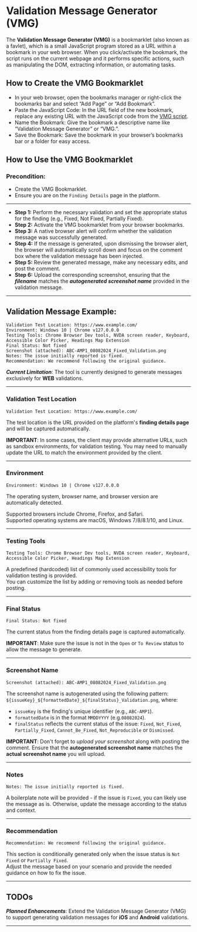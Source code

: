 # Validation Message Generator (VMG) 
   
The **Validation Message Generator (VMG)** is a bookmarklet (also known as a favlet), which is a small JavaScript program stored as a URL within a bookmark in your web browser. When you click/activate the bookmark, the script runs on the current webpage and it performs specific actions, such as manipulating the DOM, extracting information, or automating tasks.

## How to Create the VMG Bookmarklet
- In your web browser, open the bookmarks manager or right-click the bookmarks bar and select “Add Page” or “Add Bookmark”.     
- Paste the JavaScript Code: In the URL field of the new bookmark, replace any existing URL with the JavaScript code from the [VMG script](vmgweb.min.js).  
- Name the Bookmark: Give the bookmark a descriptive name like “Validation Message Generator” or “VMG.”.  
- Save the Bookmark: Save the bookmark in your browser’s bookmarks bar or a folder for easy access.

## How to Use the VMG Bookmarklet
  
### Precondition: 
- Create the VMG Bookmarklet.
- Ensure you are on the `Finding Details` page in the platform.
___
- **Step 1:** Perform the necessary validation and set the appropriate status for the finding (e.g., Fixed, Not Fixed, Partially Fixed).  
- **Step 2:** Activate the VMG bookmarklet from your browser bookmarks.  
- **Step 3:** A native browser alert will confirm whether the validation message was successfully generated.  
- **Step 4:** If the message is generated, upon dismissing the browser alert, the browser will automatically scroll down and focus on the comment box where the validation message has been injected.  
- **Step 5:** Review the generated message, make any necessary edits, and post the comment. 
- **Step 6:** Upload the corresponding screenshot, ensuring that the _**filename**_ matches the _**autogenerated screenshot name**_ provided in the validation message.
  
___
  
## Validation Message Example:  
   
```
Validation Test Location: https://www.example.com/
Environment: Windows 10 | Chrome v127.0.0.0
Testing Tools: Chrome Browser Dev tools, NVDA screen reader, Keyboard, Accessible Color Picker, Headings Map Extension
Final Status: Not fixed
Screenshot (attached): ABC-AMP1_08082024_Fixed_Validation.png
Notes: The issue initially reported is fixed.
Recommendation: We recommend following the original guidance.
```

***Current Limitation***: The tool is currently designed to generate messages exclusively for **WEB** validations. 
___

### Validation Test Location
`Validation Test Location: https://www.example.com/`  
  
The test location is the URL provided on the platform's **finding details page** and will be captured automatically.  
  
**IMPORTANT**: In some cases, the client may provide alternative URLs, such as sandbox environments, for validation testing. You may need to manually update the URL to match the environment provided by the client.
___

### Environment
`Environment: Windows 10 | Chrome v127.0.0.0`  
  
The operating system, browser name, and browser version are automatically detected.   
  
Supported browsers include Chrome, Firefox, and Safari.  
Supported operating systems are macOS, Windows 7/8/8.1/10, and Linux.
___

### Testing Tools
`Testing Tools: Chrome Browser Dev tools, NVDA screen reader, Keyboard, Accessible Color Picker, Headings Map Extension`   
  
A predefined (hardcoded) list of commonly used accessibility tools for validation testing is provided.   
You can customize the list by adding or removing tools as needed before posting.
___

### Final Status
`Final Status: Not fixed`   
  
The current status from the finding details page is captured automatically.  
    
**IMPORTANT**: Make sure the issue is not in the `Open` or `To Review` status to allow the message to generate.  
___

### Screenshot Name
`Screenshot (attached): ABC-AMP1_08082024_Fixed_Validation.png`   
   
The screenshot name is autogenerated using the following pattern: `${issueKey}_${formattedDate}_${finalStatus}_Validation.png`, where:  
- `issueKey` is the finding's unique identifier (e.g., `ABC-AMP1`).
- `formattedDate` is in the format `MMDDYYYY` (e.g.`08082024`).
- `finalStatus` reflects the current status of the issue: `Fixed`, `Not_Fixed`, `Partially_Fixed`, `Cannot_Be_Fixed`, `Not_Reproducible` or `Dismissed`. 
  
**IMPORTANT**: Don't forget to *upload your screenshot* along with posting the comment. Ensure that the **autogenerated screenshot name** matches the **actual screenshot name** you will upload.  
___

### Notes 
`Notes: The issue initially reported is fixed.`  
   
A boilerplate note will be provided - if the issue is `Fixed`, you can likely use the message as is. Otherwise, update the message according to the status and context.
___

### Recommendation
`Recommendation: We recommend following the original guidance.`  
  
This section is conditionally generated only when the issue status is `Not Fixed` or `Partially Fixed`.   
Adjust the message based on your scenario and provide the needed guidance on how to fix the issue.
___
## TODOs   
  
***Planned Enhancements***: Extend the Validation Message Generator (VMG) to support generating validation messages for **iOS** and **Android** validations.
___
  

